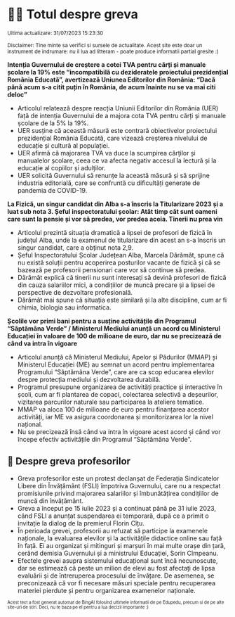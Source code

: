 # 👩‍🏫 Totul despre greva
<sub>Ultima actualizare: 31/07/2023 15:23:30</sub>

<sub>Disclaimer: Tine minte sa verifici si sursele de actualitate. Acest site este doar un instrument de indrumare: nu il lua ad litteram - poate produce informatii partial gresite :)</sub>

**Intenția Guvernului de creștere a cotei TVA pentru cărți și manuale școlare la 19% este “incompatibilă cu dezideratele proiectului prezidențial România Educată”, avertizează Uniunea Editorilor din România: “Dacă până acum s-a citit puțin în România, de acum înainte nu se va mai citi deloc”**
- Articolul relatează despre reacția Uniunii Editorilor din România (UER) față de intenția Guvernului de a majora cota TVA pentru cărți și manuale școlare de la 5% la 19%.
- UER susține că această măsură este contrară obiectivelor proiectului prezidențial România Educată, care vizează creșterea nivelului de educație și cultură al populației.
- UER afirmă că majorarea TVA va duce la scumpirea cărților și manualelor școlare, ceea ce va afecta negativ accesul la lectură și la educație al copiilor și adulților.
- UER solicită Guvernului să renunțe la această măsură și să sprijine industria editorială, care se confruntă cu dificultăți generate de pandemia de COVID-19.

**La Fizică, un singur candidat din Alba s-a înscris la Titularizare 2023 și a luat sub nota 3. Șeful inspectoratului școlar: Atât timp cât sunt oameni care sunt la pensie și vor să predea, vor predea aceia. Tinerii nu prea vin**
- Articolul prezintă situația dramatică a lipsei de profesori de fizică în județul Alba, unde la examenul de titularizare din acest an s-a înscris un singur candidat, care a obținut nota 2,9.
- Șeful Inspectoratului Școlar Județean Alba, Marcela Dărămăt, spune că nu există soluții pentru acoperirea posturilor vacante de fizică și că se bazează pe profesorii pensionari care vor să continue să predea.
- Dărămăt explică că tinerii nu sunt interesați să devină profesori de fizică din cauza salariilor mici, a condițiilor de muncă precare și a lipsei de perspective de dezvoltare profesională.
- Dărămăt mai spune că situația este similară și la alte discipline, cum ar fi chimia, biologia sau informatica.

**Școlile vor primi bani pentru a susține activitățile din Programul “Săptămâna Verde” / Ministerul Mediului anunță un acord cu Ministerul Educației în valoare de 100 de milioane de euro, dar nu se precizează de când va intra în vigoare**
- Articolul anunță că Ministerul Mediului, Apelor și Pădurilor (MMAP) și Ministerul Educației (ME) au semnat un acord pentru implementarea Programului “Săptămâna Verde”, care are ca scop educarea elevilor despre protecția mediului și dezvoltarea durabilă.
- Programul presupune organizarea de activități practice și interactive în școli, cum ar fi plantarea de copaci, colectarea selectivă a deșeurilor, vizitarea parcurilor naturale sau participarea la ateliere tematice.
- MMAP va aloca 100 de milioane de euro pentru finanțarea acestor activități, iar ME va asigura coordonarea și monitorizarea lor la nivel național.
- Nu se precizează însă când va intra în vigoare acest acord și când vor începe efectiv activitățile din Programul “Săptămâna Verde”.

## 🏫 Despre greva profesorilor
- Greva profesorilor este un protest declanșat de Federația Sindicatelor Libere din Învățământ (FSLI) împotriva Guvernului, care nu a respectat promisiunile privind majorarea salariilor și îmbunătățirea condițiilor de muncă din învățământ.
- Greva a început pe 15 iulie 2023 și a continuat până pe 31 iulie 2023, când FSLI a anunțat suspendarea ei temporară, după ce a primit o invitație la dialog de la premierul Florin Cîțu.
- În perioada grevei, profesorii au refuzat să participe la examenele naționale, la evaluarea elevilor și la activitățile didactice online sau față în față. Ei au organizat și mitinguri și marșuri în mai multe orașe din țară, cerând demisia Guvernului și a ministrului Educației, Sorin Cîmpeanu.
- Efectele grevei asupra sistemului educațional sunt încă necunoscute, dar se estimează că peste un milion de elevi au fost afectați de lipsa evaluării și de întreruperea procesului de învățare. De asemenea, se preconizează că vor fi necesare măsuri speciale pentru recuperarea materiei pierdute și pentru organizarea examenelor naționale.


<sub><sub>Acest text a fost generat automat de BingAI folosind ultimele informatii de pe Edupedu, precum si de pe alte site-uri de stiri. Deci, nu te baza pe el pentru a lua decizii importante :)</sub></sub>